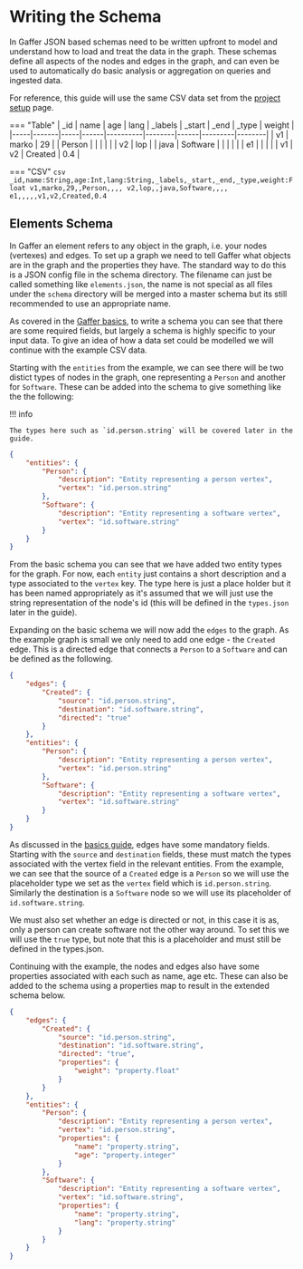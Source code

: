 # Writing the Schema

In Gaffer JSON based schemas need to be written upfront to model and understand
how to load and treat the data in the graph. These schemas define all aspects
of the nodes and edges in the graph, and can even be used to automatically do
basic analysis or aggregation on queries and ingested data.

For reference, this guide will use the same CSV data set from the
[project setup](project-setup.md/#the-example-graph) page.

=== "Table"
    | _id | name  | age | lang | _labels  | _start | _end | _type   | weight |
    |-----|-------|-----|------|----------|--------|------|---------|--------|
    | v1  | marko | 29  |      | Person   |        |      |         |        |
    | v2  | lop   |     | java | Software |        |      |         |        |
    | e1  |       |     |      |          | v1     | v2   | Created | 0.4    |

=== "CSV"
    ```csv
    _id,name:String,age:Int,lang:String,_labels,_start,_end,_type,weight:Float
    v1,marko,29,,Person,,,,
    v2,lop,,java,Software,,,,
    e1,,,,,v1,v2,Created,0.4
    ```

## Elements Schema

In Gaffer an element refers to any object in the graph, i.e. your nodes
(vertexes) and edges. To set up a graph we need to tell Gaffer what objects are
in the graph and the properties they have. The standard way to do this is a
JSON config file in the schema directory. The filename can just be called
something like `elements.json`, the name is not special as all files under the
`schema` directory will be merged into a master schema but its still
recommended to use an appropriate name.

As covered in the [Gaffer basics](../basics.md), to write a schema you can see
that there are some required fields, but largely a schema is highly specific
to your input data. To give an idea of how a data set could be modelled we will
continue with the example CSV data.

Starting with the `entities` from the example, we can see there will be two
distict types of nodes in the graph, one representing a `Person` and another
for `Software`. These can be added into the schema to give something like the
the following:

!!! info

    The types here such as `id.person.string` will be covered later in the
    guide.

```json
{
    "entities": {
        "Person": {
            "description": "Entity representing a person vertex",
            "vertex": "id.person.string"
        },
        "Software": {
            "description": "Entity representing a software vertex",
            "vertex": "id.software.string"
        }
    }
}
```

From the basic schema you can see that we have added two entity types for the
graph. For now, each `entity` just contains a short description and a type
associated to the `vertex` key. The type here is just a place holder but it has
been named appropriately as it's assumed that we will just use the string
representation of the node's id (this will be defined in the `types.json` later
in the guide).

Expanding on the basic schema we will now add the `edges` to the graph. As the
example graph is small we only need to add one edge - the `Created` edge. This
is a directed edge that connects a `Person` to a `Software` and can be defined
as the following.

```json
{
    "edges": {
        "Created": {
            "source": "id.person.string",
            "destination": "id.software.string",
            "directed": "true"
        }
    },
    "entities": {
        "Person": {
            "description": "Entity representing a person vertex",
            "vertex": "id.person.string"
        },
        "Software": {
            "description": "Entity representing a software vertex",
            "vertex": "id.software.string"
        }
    }
}
```

As discussed in the [basics guide](../basics.md), edges have some mandatory
fields. Starting with the `source` and `destination` fields, these must match
the types associated with the vertex field in the relevant entities. From the
example, we can see that the source of a `Created` edge is a `Person` so we
will use the placeholder type we set as the `vertex` field which is
`id.person.string`. Similarly the destination is a `Software` node so we will
use its placeholder of `id.software.string`.

We must also set whether an edge is directed or not, in this case it is as,
only a person can create software not the other way around. To set this we
will use the `true` type, but note that this is a placeholder and must still
be defined in the types.json.

Continuing with the example, the nodes and edges also have some properties
associated with each such as name, age etc. These can also be added to the
schema using a properties map to result in the extended schema below.

```json
{
    "edges": {
        "Created": {
            "source": "id.person.string",
            "destination": "id.software.string",
            "directed": "true",
            "properties": {
                "weight": "property.float"
            }
        }
    },
    "entities": {
        "Person": {
            "description": "Entity representing a person vertex",
            "vertex": "id.person.string",
            "properties": {
                "name": "property.string",
                "age": "property.integer"
            }
        },
        "Software": {
            "description": "Entity representing a software vertex",
            "vertex": "id.software.string",
            "properties": {
                "name": "property.string",
                "lang": "property.string"
            }
        }
    }
}
```
